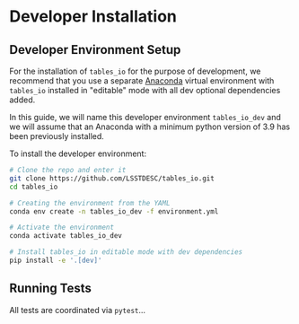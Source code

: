 # Developer Installation

## Developer Environment Setup

For the installation of `tables_io` for the purpose of development, we recommend that you use a separate [Anaconda](https://docs.anaconda.com/anaconda/install/) virtual environment with `tables_io` installed in "editable" mode with all dev optional dependencies added.

In this guide, we will name this developer environment `tables_io_dev` and we will assume that an Anaconda with a minimum python version of 3.9 has been previously installed.

To install the developer environment:

```bash
# Clone the repo and enter it
git clone https://github.com/LSSTDESC/tables_io.git
cd tables_io

# Creating the environment from the YAML
conda env create -n tables_io_dev -f environment.yml

# Activate the environment
conda activate tables_io_dev

# Install tables_io in editable mode with dev dependencies
pip install -e '.[dev]'
```

## Running Tests

All tests are coordinated via `pytest`...
